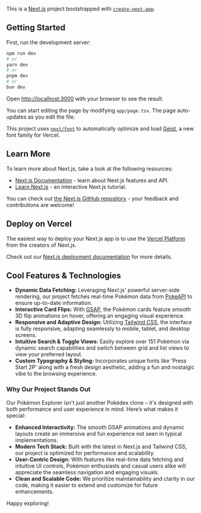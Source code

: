 This is a [Next.js](https://nextjs.org) project bootstrapped with [`create-next-app`](https://nextjs.org/docs/app/api-reference/cli/create-next-app).

## Getting Started

First, run the development server:

```bash
npm run dev
# or
yarn dev
# or
pnpm dev
# or
bun dev
```

Open [http://localhost:3000](http://localhost:3000) with your browser to see the result.

You can start editing the page by modifying `app/page.tsx`. The page auto-updates as you edit the file.

This project uses [`next/font`](https://nextjs.org/docs/app/building-your-application/optimizing/fonts) to automatically optimize and load [Geist](https://vercel.com/font), a new font family for Vercel.

## Learn More

To learn more about Next.js, take a look at the following resources:

- [Next.js Documentation](https://nextjs.org/docs) - learn about Next.js features and API.
- [Learn Next.js](https://nextjs.org/learn) - an interactive Next.js tutorial.

You can check out [the Next.js GitHub repository](https://github.com/vercel/next.js) - your feedback and contributions are welcome!

## Deploy on Vercel

The easiest way to deploy your Next.js app is to use the [Vercel Platform](https://vercel.com/new?utm_medium=default-template&filter=next.js&utm_source=create-next-app&utm_campaign=create-next-app-readme) from the creators of Next.js.

Check out our [Next.js deployment documentation](https://nextjs.org/docs/app/building-your-application/deploying) for more details.

## Cool Features & Technologies

- **Dynamic Data Fetching:** Leveraging Next.js' powerful server-side rendering, our project fetches real-time Pokémon data from [PokeAPI](https://pokeapi.co) to ensure up-to-date information.
- **Interactive Card Flips:** With [GSAP](https://greensock.com/gsap/), the Pokémon cards feature smooth 3D flip animations on hover, offering an engaging visual experience.
- **Responsive and Adaptive Design:** Utilizing [Tailwind CSS](https://tailwindcss.com), the interface is fully responsive, adapting seamlessly to mobile, tablet, and desktop screens.
- **Intuitive Search & Toggle Views:** Easily explore over 151 Pokémon via dynamic search capabilities and switch between grid and list views to view your preferred layout.
- **Custom Typography & Styling:** Incorporates unique fonts like 'Press Start 2P' along with a fresh design aesthetic, adding a fun and nostalgic vibe to the browsing experience.

### Why Our Project Stands Out

Our Pokémon Explorer isn't just another Pokédex clone – it's designed with both performance and user experience in mind. Here’s what makes it special:

- **Enhanced Interactivity:** The smooth GSAP animations and dynamic layouts create an immersive and fun experience not seen in typical implementations.
- **Modern Tech Stack:** Built with the latest in Next.js and Tailwind CSS, our project is optimized for performance and scalability.
- **User-Centric Design:** With features like real-time data fetching and intuitive UI controls, Pokémon enthusiasts and casual users alike will appreciate the seamless navigation and engaging visuals.
- **Clean and Scalable Code:** We prioritize maintainability and clarity in our code, making it easier to extend and customize for future enhancements.

Happy exploring!